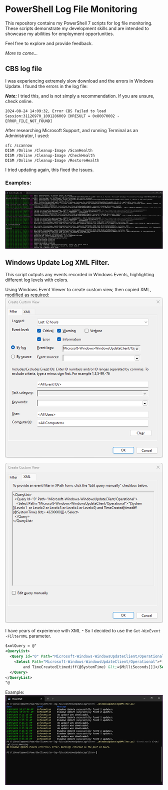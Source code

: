 # PowerShell Log File Monitoring

This repository contains my PowerShell 7 scripts for log file monitoring. These scripts demonstrate my development skills and are intended to showcase my abilities for employment opportunities.

Feel free to explore and provide feedback.

*More to come...*

## CBS log file
I was experiencing extremely slow download and the errors in Windows Update. I found the errors in the log file:

***Note:*** I tried this, and is not simply a recommendation. If you are unsure, check online.

```
2024-08-24 14:09:32, Error CBS Failed to load Session:31126970_1091286069 [HRESULT = 0x80070002 - ERROR_FILE_NOT_FOUND]
```

After researching Microsoft Support, and running Terminal as an Administrator, I used:

```
sfc /scannow
DISM /Online /Cleanup-Image /ScanHealth
DISM /Online /Cleanup-Image /CheckHealth
DISM /Online /Cleanup-Image /RestoreHealth
```

I tried updating again, this fixed the issues.

### Examples:
![Example](./CBS%20log%20file/CBSLogMonitoring.png)

## Windows Update Log XML Filter.

This script outputs any events recorded in Windows Events, highlighting different log levels with colors.

Using Windows Event Viewer to create custom view, then copied XML, modified as required:
![Custom View](./WindowsUpdateLogFilter/CreateCustomView.png)

![XML](./WindowsUpdateLogFilter/XML.png)

I have years of experience with XML - So I decided to use the `Get-WinEvent -FilterXML` parameter.
```XML
$xmlQuery = @"
<QueryList>
  <Query Id="0" Path="Microsoft-Windows-WindowsUpdateClient/Operational">
    <Select Path="Microsoft-Windows-WindowsUpdateClient/Operational">*[System[($LevelsQuery) 
        and TimeCreated[timediff(@SystemTime) &lt;=$MilliSeconds]]]</Select>
  </Query>
</QueryList>
"@
```
Example:
![Results](./WindowsUpdateLogFilter/results.png)
